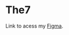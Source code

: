 # The7
Link to acess my [Figma]([https://markdownlivepreview.com/](https://www.figma.com/file/VTvWucEQr7e5bFrStNQ59Z/Untitled?type=design&node-id=15%3A2&mode=design&t=CD79LyH17QRoiqCT-1)https://www.figma.com/file/VTvWucEQr7e5bFrStNQ59Z/Untitled?type=design&node-id=15%3A2&mode=design&t=CD79LyH17QRoiqCT-1).
